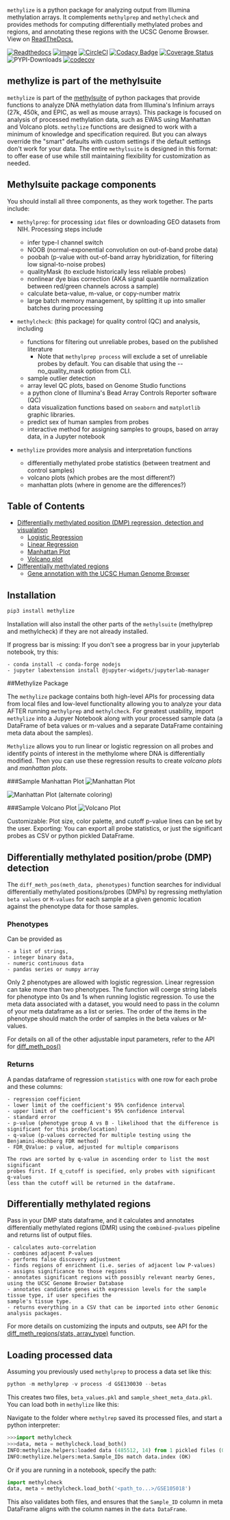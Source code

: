 `methylize` is a python package for analyzing output from Illumina methylation arrays. It complements `methylprep` and `methylcheck` and provides methods for computing differentially methylated probes and regions, and annotating these regions with the UCSC Genome Browser.  View on [ReadTheDocs.](https://life-epigenetics-methylize.readthedocs-hosted.com/en/latest/)

[![Readthedocs](https://readthedocs.com/projects/life-epigenetics-methylize/badge/?version=latest)](https://life-epigenetics-methylize.readthedocs-hosted.com/en/latest/) [![image](https://img.shields.io/pypi/l/pipenv.svg)](https://python.org/pypi/pipenv) [![CircleCI](https://circleci.com/gh/FoxoTech/methylize/tree/master.svg?style=shield)](https://circleci.com/gh/FoxoTech/methylize/tree/master) [![Codacy Badge](https://app.codacy.com/project/badge/Grade/099d26465bd64c2387afa063810a13e6)](https://www.codacy.com/gh/FoxoTech/methylize/dashboard?utm_source=github.com&amp;utm_medium=referral&amp;utm_content=FOXOBioScience/methylize&amp;utm_campaign=Badge_Grade) [![Coverage Status](https://coveralls.io/repos/github/FoxoTech/methylize/badge.svg?branch=master)](https://coveralls.io/github/FoxoTech/methylize?branch=master) ![PYPI-Downloads](https://img.shields.io/pypi/dm/methylize.svg?label=pypi%20downloads&logo=PyPI&logoColor=white) [![codecov](https://codecov.io/gh/FoxoTech/methylize/branch/master/graph/badge.svg?token=KDV3HHDCTU)](https://codecov.io/gh/FoxoTech/methylize)

## methylize is part of the methylsuite

`methylize` is part of the [methylsuite](https://pypi.org/project/methylsuite/) of python packages that provide functions to analyze DNA methylation data from Illumina's Infinium arrays (27k, 450k, and EPIC, as well as mouse arrays). This package is focused on analysis of processed methylation data, such as EWAS using Manhattan and Volcano plots.
`methylize` functions are designed to work with a minimum of knowledge and specification required. But you can always override the "smart" defaults with custom settings if the default settings don't work for your data. The entire `methylsuite` is designed in this format: to offer ease of use while still maintaining flexibility for customization as needed.

## Methylsuite package components

You should install all three components, as they work together. The parts include:

- `methylprep`: for processing `idat` files or downloading GEO datasets from NIH. Processing steps include
   - infer type-I channel switch
   - NOOB (normal-exponential convolution on out-of-band probe data)
   - poobah (p-value with out-of-band array hybridization, for filtering low signal-to-noise probes)
   - qualityMask (to exclude historically less reliable probes)
   - nonlinear dye bias correction (AKA signal quantile normalization between red/green channels across a sample)
   - calculate beta-value, m-value, or copy-number matrix
   - large batch memory management, by splitting it up into smaller batches during processing

- `methylcheck`: (this package) for quality control (QC) and analysis, including
   - functions for filtering out unreliable probes, based on the published literature
      - Note that `methylprep process` will exclude a set of unreliable probes by default. You can disable that using the --no_quality_mask option from CLI.
   - sample outlier detection
   - array level QC plots, based on Genome Studio functions
   - a python clone of Illumina's Bead Array Controls Reporter software (QC)
   - data visualization functions based on `seaborn` and `matplotlib` graphic libraries.
   - predict sex of human samples from probes
   - interactive method for assigning samples to groups, based on array data, in a Jupyter notebook

- `methylize` provides more analysis and interpretation functions
   - differentially methylated probe statistics (between treatment and control samples)
   - volcano plots (which probes are the most different?)
   - manhattan plots (where in genome are the differences?)

## Table of Contents
- [Differentially methylated position (DMP) regression, detection and visualation](docs/demo_diff_meth_pos.ipynb)
  - [Logistic Regression](docs/methylize_tutorial.html#Differentially-Methylated-Regions-Analysis-with-Binary-Phenotypes)
  - [Linear Regression](docs/methylize_tutorial.html#Differentially-Methylated-Regions-Analysis-with-Continuous-Numeric-Phenotypes)
  - [Manhattan Plot](docs/methylize_tutorial.html#Manhattan-Plots)
  - [Volcano plot](docs/methylize_tutorial.html#Volcano-Plot)
- [Differentially methylated regions](docs/diff_meth_regions.md)
  - [Gene annotation with the UCSC Human Genome Browser](docs/diff_meth_regions.html#gene-annotation-with-ucsc-genome-browser)

## Installation

```python
pip3 install methylize
```

Installation will also install the other parts of the `methylsuite` (methylprep and methylcheck) if they are not already installed.

If progress bar is missing:
    If you don't see a progress bar in your jupyterlab notebook, try this:

    - conda install -c conda-forge nodejs
    - jupyter labextension install @jupyter-widgets/jupyterlab-manager

##Methylize Package

The `methylize` package contains both high-level APIs for processing data from local files and low-level functionality allowing you to analyze your data AFTER running `methylprep` and `methylcheck`. For greatest usability, import `methylize` into a Jupyer Notebook along with your processed sample data (a DataFrame of beta values or m-values and a separate DataFrame containing meta data about the samples).

`Methylize` allows you to run linear or logistic regression on all probes and identify points of interest in the methylome where DNA is differentially modified. Then you can use these regression results to create *volcano plots* and *manhattan plots*.

###Sample Manhattan Plot
![Manhattan Plot](https://github.com/FoxoTech/methylize/blob/master/docs/manhattan_example.png?raw=true)

![Manhattan Plot (alternate coloring)](https://github.com/FoxoTech/methylize/blob/master/docs/manhattan_example2.png?raw=true)

###Sample Volcano Plot
![Volcano Plot](https://github.com/FoxoTech/methylize/blob/master/docs/volcano_example.png?raw=true)

Customizable: Plot size, color palette, and cutoff p-value lines can be set by the user.
Exporting: You can export all probe statistics, or just the significant probes as CSV or python pickled DataFrame.

## Differentially methylated position/probe (DMP) detection

The `diff_meth_pos(meth_data, phenotypes)` function searches for individual differentially methylated positions/probes
(DMPs) by regressing methylation `beta values` or `M-values` for each sample at a given
genomic location against the phenotype data for those samples.

### Phenotypes

Can be provided as

    - a list of strings,
    - integer binary data,
    - numeric continuous data
    - pandas series or numpy array

Only 2 phenotypes are allowed with logistic regression. Linear regression can take more than two phenotypes.
The function will coerge string labels for phenotype into 0s and 1s when running logistic regression. To use the meta data associated with a dataset, you would need to pass in the column of your meta dataframe as a list or series. The order of the items in the phenotype should match the order of samples in the beta values or M-values.

For details on all of the other adjustable input parameters, refer to the API for [diff_meth_pos()](docs/source/modules.html#module-methylize.diff_meth_pos)

### Returns
A pandas dataframe of regression `statistics` with one row for each probe
and these columns:

    - regression coefficient
    - lower limit of the coefficient's 95% confidence interval
    - upper limit of the coefficient's 95% confidence interval
    - standard error
    - p-value (phenotype group A vs B - likelihood that the difference is significant for this probe/location)
    - q-value (p-values corrected for multiple testing using the Benjamini-Hochberg FDR method)
    - FDR_QValue: p value, adjusted for multiple comparisons

    The rows are sorted by q-value in ascending order to list the most significant
    probes first. If q_cutoff is specified, only probes with significant q-values
    less than the cutoff will be returned in the dataframe.

## Differentially methylated regions
Pass in your DMP stats dataframe, and it calculates and annotates differentially methylated regions (DMR) using the `combined-pvalues` pipeline and returns list of output files.

    - calculates auto-correlation
    - combines adjacent P-values
    - performs false discovery adjustment
    - finds regions of enrichment (i.e. series of adjacent low P-values)
    - assigns significance to those regions
    - annotates significant regions with possibly relevant nearby Genes, using the UCSC Genome Browser Database
    - annotates candidate genes with expression levels for the sample tissue type, if user specifies the
    sample's tissue type.
    - returns everything in a CSV that can be imported into other Genomic analysis packages.

For more details on customizing the inputs and outputs, see API for the [diff_meth_regions(stats, array_type)](docs/source/modules.html#module-methylize.diff_meth_regions) function.

## Loading processed data

Assuming you previously used `methylprep` to process a data set like this:

```python
python -m methylprep -v process -d GSE130030 --betas
```

This creates two files, `beta_values.pkl` and `sample_sheet_meta_data.pkl`. You can load both in `methylize` like this:

Navigate to the folder where `methylrep` saved its processed files, and start a python interpreter:
```python
>>>import methylcheck
>>>data, meta = methylcheck.load_both()
INFO:methylize.helpers:loaded data (485512, 14) from 1 pickled files (0.159s)
INFO:methylize.helpers:meta.Sample_IDs match data.index (OK)
```

Or if you are running in a notebook, specify the path:
```python
import methylcheck
data, meta = methylcheck.load_both('<path_to...>/GSE105018')
```

This also validates both files, and ensures that the `Sample_ID` column in meta DataFrame aligns with the column names in the `data DataFrame`.
